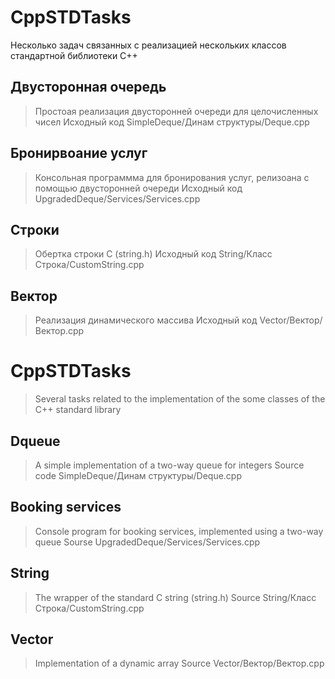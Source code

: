 # CppSTDTasks
Несколько задач связанных с реализацией нескольких классов стандартной библиотеки C++
## Двусторонная очередь
>Простоая реализация двусторонней очереди для целочисленных чисел
>Исходный код SimpleDeque/Динам структуры/Deque.cpp
## Бронирвоание услуг 
>Консольная программма для бронирования услуг, релизоана с помощью  двусторонней очереди
>Исходный код UpgradedDeque/Services/Services.cpp
## Строки
>Обертка строки C (string.h)
>Иcходный код String/Класс Строка/CustomString.cpp
## Вектор
>Реализация динамического массива
>Исходный код Vector/Вектор/Вектор.cpp

# CppSTDTasks
>Several tasks related to the implementation of the some classes of the C++ standard library
## Dqueue
>A simple implementation of a two-way queue for integers
>Source code SimpleDeque/Динам структуры/Deque.cpp
## Booking services
>Console program for booking services, implemented using a two-way queue
>Sourse UpgradedDeque/Services/Services.cpp
## String
>The wrapper of the standard C string (string.h)
>Source String/Класс Строка/CustomString.cpp
## Vector
>Implementation of a dynamic array
>Source Vector/Вектор/Вектор.cpp
